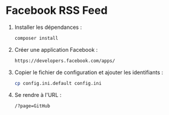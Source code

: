 # Facebook RSS Feed

1. Installer les dépendances :

    ```sh
    composer install
    ```

3. Créer une application Facebook :

    ```txt
    https://developers.facebook.com/apps/
    ```

2. Copier le fichier de configuration et ajouter les identifiants :

    ```sh
    cp config.ini.default config.ini
    ```

3. Se rendre à l'URL :

    ```sh
    /?page=GitHub
    ```
